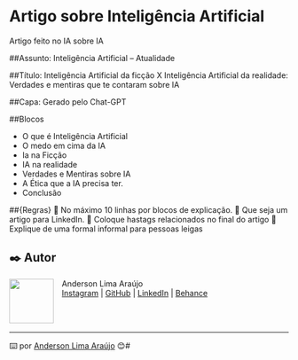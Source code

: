 # Artigo sobre Inteligência Artificial

Artigo feito no IA sobre IA

##Assunto:
Inteligência Artificial – Atualidade

##Título:
Inteligência Artificial da ficção X Inteligência Artificial da realidade: Verdades e mentiras que te contaram sobre IA

##Capa:
Gerado pelo Chat-GPT

##Blocos
- O que é Inteligência Artificial
- O medo em cima da IA
- Ia na Ficção
- IA na realidade
- Verdades e Mentiras sobre IA
- A Ética que a IA precisa ter.
- Conclusão

##{Regras}
	No máximo 10 linhas por blocos de explicação.
	Que seja um artigo para LinkedIn.
	Coloque hastags relacionados no final do artigo
	Explique de uma formal informal para pessoas leigas

## ✒️ Autor
<p>
    <img align=left margin=10 width=80 src="https://avatars.githubusercontent.com/u/7528140?v=4"/>
    <p>&nbsp&nbsp&nbspAnderson Lima Araújo<br>
    &nbsp&nbsp&nbsp<a href="http://instagram.com/andersonbhbr">Instagram</a>&nbsp;|&nbsp;<a href="https://github.com/AndersonBHBR">GitHub</a>&nbsp;|&nbsp;<a href="https://www.linkedin.com/in/anderson-araujo-pcd/">LinkedIn</a>&nbsp;|&nbsp;<a href="https://www.behance.net/andersonbhbr">Behance</a></p>
</p>
<br/><br/>
<p>

---
⌨️ por [Anderson Lima Araújo](https://github.com/AndersonBHBR) 😊#
